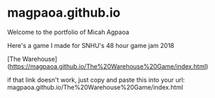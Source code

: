 # magpaoa.github.io

Welcome to the portfolio of Micah Agpaoa

Here's a game I made for SNHU's 48 hour game jam 2018

[The Warehouse] (https://magpaoa.github.io/The%20Warehouse%20Game/index.html)

if that link doesn't work, just copy and paste this into your url:
magpaoa.github.io/The%20Warehouse%20Game/index.html


